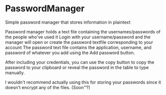 # PasswordManager
Simple password manager that stores information in plaintext

Password manager holds a text file containing the usernames/passwords of the people who've used it
Login with your username/password and the manager will open or create the password textfile corresponding to your account
The password text file contains the application, username, and password of whatever you add using the Add password button.

After including your credentials, you can use the copy button to copy the password to your clipboard or reveal the password in the table to type manually.

I wouldn't recommend actually using this for storing your passwords since it doesn't encrypt any of the files.  (Soon™?)
